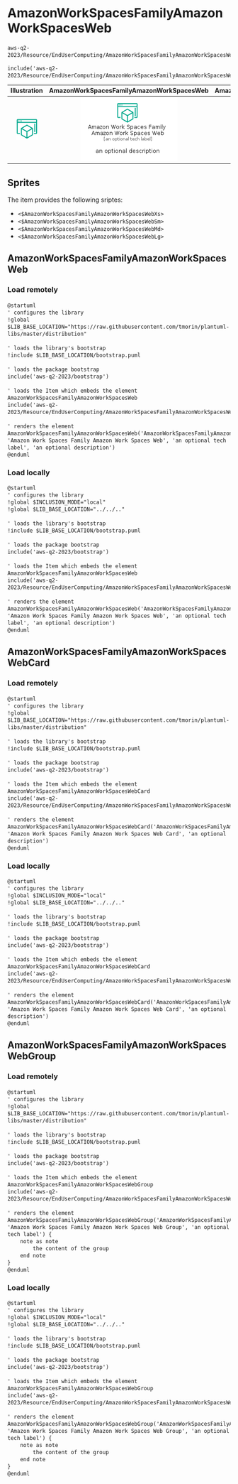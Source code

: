 # AmazonWorkSpacesFamilyAmazonWorkSpacesWeb


```text
aws-q2-2023/Resource/EndUserComputing/AmazonWorkSpacesFamilyAmazonWorkSpacesWeb
```

```text
include('aws-q2-2023/Resource/EndUserComputing/AmazonWorkSpacesFamilyAmazonWorkSpacesWeb')
```



| Illustration | AmazonWorkSpacesFamilyAmazonWorkSpacesWeb | AmazonWorkSpacesFamilyAmazonWorkSpacesWebCard | AmazonWorkSpacesFamilyAmazonWorkSpacesWebGroup |
| :---: | :---: | :---: | :---: |
| ![illustration for Illustration](../../../aws-q2-2023/Resource/EndUserComputing/AmazonWorkSpacesFamilyAmazonWorkSpacesWeb.png) | ![illustration for AmazonWorkSpacesFamilyAmazonWorkSpacesWeb](../../../aws-q2-2023/Resource/EndUserComputing/AmazonWorkSpacesFamilyAmazonWorkSpacesWeb.Local.png) | ![illustration for AmazonWorkSpacesFamilyAmazonWorkSpacesWebCard](../../../aws-q2-2023/Resource/EndUserComputing/AmazonWorkSpacesFamilyAmazonWorkSpacesWebCard.Local.png) | ![illustration for AmazonWorkSpacesFamilyAmazonWorkSpacesWebGroup](../../../aws-q2-2023/Resource/EndUserComputing/AmazonWorkSpacesFamilyAmazonWorkSpacesWebGroup.Local.png) |



## Sprites
The item provides the following sriptes:

- `<$AmazonWorkSpacesFamilyAmazonWorkSpacesWebXs>`
- `<$AmazonWorkSpacesFamilyAmazonWorkSpacesWebSm>`
- `<$AmazonWorkSpacesFamilyAmazonWorkSpacesWebMd>`
- `<$AmazonWorkSpacesFamilyAmazonWorkSpacesWebLg>`





## AmazonWorkSpacesFamilyAmazonWorkSpacesWeb

### Load remotely
```plantuml
@startuml
' configures the library
!global $LIB_BASE_LOCATION="https://raw.githubusercontent.com/tmorin/plantuml-libs/master/distribution"

' loads the library's bootstrap
!include $LIB_BASE_LOCATION/bootstrap.puml

' loads the package bootstrap
include('aws-q2-2023/bootstrap')

' loads the Item which embeds the element AmazonWorkSpacesFamilyAmazonWorkSpacesWeb
include('aws-q2-2023/Resource/EndUserComputing/AmazonWorkSpacesFamilyAmazonWorkSpacesWeb')

' renders the element
AmazonWorkSpacesFamilyAmazonWorkSpacesWeb('AmazonWorkSpacesFamilyAmazonWorkSpacesWeb', 'Amazon Work Spaces Family Amazon Work Spaces Web', 'an optional tech label', 'an optional description')
@enduml
```

### Load locally
```plantuml
@startuml
' configures the library
!global $INCLUSION_MODE="local"
!global $LIB_BASE_LOCATION="../../.."

' loads the library's bootstrap
!include $LIB_BASE_LOCATION/bootstrap.puml

' loads the package bootstrap
include('aws-q2-2023/bootstrap')

' loads the Item which embeds the element AmazonWorkSpacesFamilyAmazonWorkSpacesWeb
include('aws-q2-2023/Resource/EndUserComputing/AmazonWorkSpacesFamilyAmazonWorkSpacesWeb')

' renders the element
AmazonWorkSpacesFamilyAmazonWorkSpacesWeb('AmazonWorkSpacesFamilyAmazonWorkSpacesWeb', 'Amazon Work Spaces Family Amazon Work Spaces Web', 'an optional tech label', 'an optional description')
@enduml
```

## AmazonWorkSpacesFamilyAmazonWorkSpacesWebCard

### Load remotely
```plantuml
@startuml
' configures the library
!global $LIB_BASE_LOCATION="https://raw.githubusercontent.com/tmorin/plantuml-libs/master/distribution"

' loads the library's bootstrap
!include $LIB_BASE_LOCATION/bootstrap.puml

' loads the package bootstrap
include('aws-q2-2023/bootstrap')

' loads the Item which embeds the element AmazonWorkSpacesFamilyAmazonWorkSpacesWebCard
include('aws-q2-2023/Resource/EndUserComputing/AmazonWorkSpacesFamilyAmazonWorkSpacesWeb')

' renders the element
AmazonWorkSpacesFamilyAmazonWorkSpacesWebCard('AmazonWorkSpacesFamilyAmazonWorkSpacesWebCard', 'Amazon Work Spaces Family Amazon Work Spaces Web Card', 'an optional description')
@enduml
```

### Load locally
```plantuml
@startuml
' configures the library
!global $INCLUSION_MODE="local"
!global $LIB_BASE_LOCATION="../../.."

' loads the library's bootstrap
!include $LIB_BASE_LOCATION/bootstrap.puml

' loads the package bootstrap
include('aws-q2-2023/bootstrap')

' loads the Item which embeds the element AmazonWorkSpacesFamilyAmazonWorkSpacesWebCard
include('aws-q2-2023/Resource/EndUserComputing/AmazonWorkSpacesFamilyAmazonWorkSpacesWeb')

' renders the element
AmazonWorkSpacesFamilyAmazonWorkSpacesWebCard('AmazonWorkSpacesFamilyAmazonWorkSpacesWebCard', 'Amazon Work Spaces Family Amazon Work Spaces Web Card', 'an optional description')
@enduml
```

## AmazonWorkSpacesFamilyAmazonWorkSpacesWebGroup

### Load remotely
```plantuml
@startuml
' configures the library
!global $LIB_BASE_LOCATION="https://raw.githubusercontent.com/tmorin/plantuml-libs/master/distribution"

' loads the library's bootstrap
!include $LIB_BASE_LOCATION/bootstrap.puml

' loads the package bootstrap
include('aws-q2-2023/bootstrap')

' loads the Item which embeds the element AmazonWorkSpacesFamilyAmazonWorkSpacesWebGroup
include('aws-q2-2023/Resource/EndUserComputing/AmazonWorkSpacesFamilyAmazonWorkSpacesWeb')

' renders the element
AmazonWorkSpacesFamilyAmazonWorkSpacesWebGroup('AmazonWorkSpacesFamilyAmazonWorkSpacesWebGroup', 'Amazon Work Spaces Family Amazon Work Spaces Web Group', 'an optional tech label') {
    note as note
        the content of the group
    end note
}
@enduml
```

### Load locally
```plantuml
@startuml
' configures the library
!global $INCLUSION_MODE="local"
!global $LIB_BASE_LOCATION="../../.."

' loads the library's bootstrap
!include $LIB_BASE_LOCATION/bootstrap.puml

' loads the package bootstrap
include('aws-q2-2023/bootstrap')

' loads the Item which embeds the element AmazonWorkSpacesFamilyAmazonWorkSpacesWebGroup
include('aws-q2-2023/Resource/EndUserComputing/AmazonWorkSpacesFamilyAmazonWorkSpacesWeb')

' renders the element
AmazonWorkSpacesFamilyAmazonWorkSpacesWebGroup('AmazonWorkSpacesFamilyAmazonWorkSpacesWebGroup', 'Amazon Work Spaces Family Amazon Work Spaces Web Group', 'an optional tech label') {
    note as note
        the content of the group
    end note
}
@enduml
```

